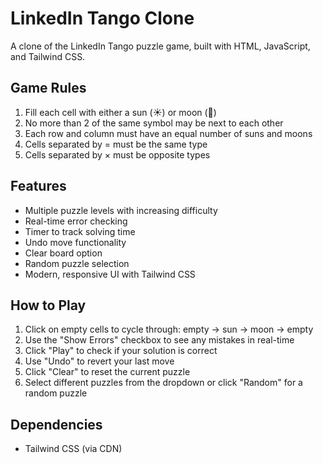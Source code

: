 # LinkedIn Tango Clone

A clone of the LinkedIn Tango puzzle game, built with HTML, JavaScript, and Tailwind CSS.

## Game Rules

1. Fill each cell with either a sun (☀️) or moon (🌙)
2. No more than 2 of the same symbol may be next to each other
3. Each row and column must have an equal number of suns and moons
4. Cells separated by = must be the same type
5. Cells separated by × must be opposite types

## Features

- Multiple puzzle levels with increasing difficulty
- Real-time error checking
- Timer to track solving time
- Undo move functionality
- Clear board option
- Random puzzle selection
- Modern, responsive UI with Tailwind CSS

## How to Play

1. Click on empty cells to cycle through: empty → sun → moon → empty
2. Use the "Show Errors" checkbox to see any mistakes in real-time
3. Click "Play" to check if your solution is correct
4. Use "Undo" to revert your last move
5. Click "Clear" to reset the current puzzle
6. Select different puzzles from the dropdown or click "Random" for a random puzzle

## Dependencies

- Tailwind CSS (via CDN)
